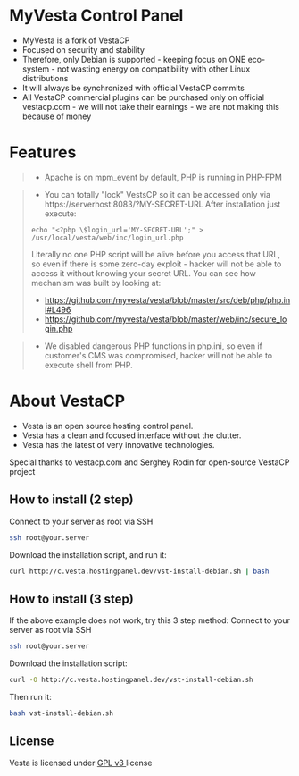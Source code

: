 MyVesta Control Panel
==================================================

* MyVesta is a fork of VestaCP
* Focused on security and stability
* Therefore, only Debian is supported - keeping focus on ONE eco-system - not wasting energy on compatibility with other Linux distributions
* It will always be synchronized with official VestaCP commits
* All VestaCP commercial plugins can be purchased only on official vestacp.com - we will not take their earnings - we are not making this because of money

Features
==================================================

> + Apache is on mpm_event by default, PHP is running in PHP-FPM

> + You can totally "lock" VestsCP so it can be accessed only via https://serverhost:8083/?MY-SECRET-URL
> After installation just execute:
> ```
> echo "<?php \$login_url='MY-SECRET-URL';" > /usr/local/vesta/web/inc/login_url.php
> ```
> Literally no one PHP script will be alive before you access that URL, so even if there is some zero-day exploit - hacker will not be able to access it without knowing your secret URL.
> You can see how mechanism was built by looking at:
>   + https://github.com/myvesta/vesta/blob/master/src/deb/php/php.ini#L496
>   + https://github.com/myvesta/vesta/blob/master/web/inc/secure_login.php

> + We disabled dangerous PHP functions in php.ini, so even if customer's CMS was compromised, hacker will not be able to execute shell from PHP.

About VestaCP
==================================================

* Vesta is an open source hosting control panel.
* Vesta has a clean and focused interface without the clutter.
* Vesta has the latest of very innovative technologies.

Special thanks to vestacp.com and Serghey Rodin for open-source VestaCP project

How to install (2 step)
----------------------------
Connect to your server as root via SSH
```bash
ssh root@your.server
```

Download the installation script, and run it:
```bash
curl http://c.vesta.hostingpanel.dev/vst-install-debian.sh | bash
```

How to install (3 step)
----------------------------
If the above example does not work, try this 3 step method:
Connect to your server as root via SSH
```bash
ssh root@your.server
```

Download the installation script:
```bash
curl -O http://c.vesta.hostingpanel.dev/vst-install-debian.sh
```
Then run it:
```bash
bash vst-install-debian.sh
```

License
----------------------------
Vesta is licensed under  [GPL v3 ](https://github.com/serghey-rodin/vesta/blob/master/LICENSE) license

